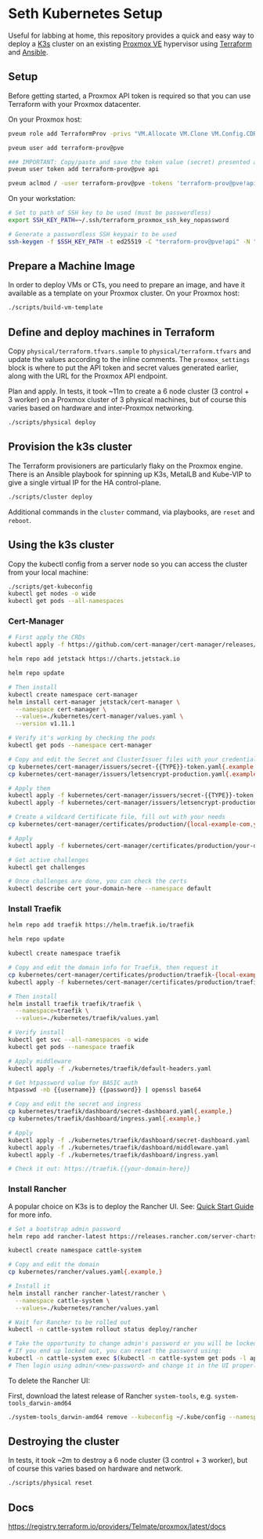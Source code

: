 # Seth Kubernetes Setup

Useful for labbing at home, this repository provides a quick and easy way to deploy a [K3s](https://k3s.io/) cluster on an existing [Proxmox VE](https://www.proxmox.com/en/proxmox-ve) hypervisor using [Terraform](https://www.terraform.io/) and [Ansible](https://www.ansible.com/).

## Setup

Before getting started, a Proxmox API token is required so that you can use Terraform with your Proxmox datacenter.

On your Proxmox host:

```sh
pveum role add TerraformProv -privs "VM.Allocate VM.Clone VM.Config.CDROM VM.Config.CPU VM.Config.Cloudinit VM.Config.Disk VM.Config.HWType VM.Config.Memory VM.Config.Network VM.Config.Options VM.Monitor VM.Audit VM.PowerMgmt Datastore.AllocateSpace Datastore.Audit"

pveum user add terraform-prov@pve

### IMPORTANT: Copy/paste and save the token value (secret) presented after running the command below. You are only shown it once and need to set it later as in terraform.tfvars
pveum user token add terraform-prov@pve api

pveum aclmod / -user terraform-prov@pve -tokens 'terraform-prov@pve!api' -role TerraformProv
```

On your workstation:

```sh
# Set to path of SSH key to be used (must be passwordless)
export SSH_KEY_PATH=~/.ssh/terraform_proxmox_ssh_key_nopassword

# Generate a passwordless SSH keypair to be used
ssh-keygen -f $SSH_KEY_PATH -t ed25519 -C "terraform-prov@pve!api" -N "" -q
```

## Prepare a Machine Image

In order to deploy VMs or CTs, you need to prepare an image, and have it available as a template on your Proxmox cluster. On your Proxmox host:

```sh
./scripts/build-vm-template
```

## Define and deploy machines in Terraform

Copy `physical/terraform.tfvars.sample` to `physical/terraform.tfvars` and update the values according to the inline comments. The `proxmox_settings` block is where to put the API token and secret values generated earlier, along with the URL for the Proxmox API endpoint.

Plan and apply. In tests, it took ~11m to create a 6 node cluster (3 control + 3 worker) on a Proxmox cluster of 3 physical machines, but of course this varies based on hardware and inter-Proxmox networking.

```sh
./scripts/physical deploy
```

## Provision the k3s cluster

The Terraform provisioners are particularly flaky on the Proxmox engine. There is an Ansible playbook for spinning up K3s, MetalLB and Kube-VIP to give a single virtual IP for the HA control-plane.

```sh
./scripts/cluster deploy
```

Additional commands in the `cluster` command, via playbooks, are `reset` and `reboot`.

## Using the k3s cluster

Copy the kubectl config from a server node so you can access the cluster from your local machine:

```sh
./scripts/get-kubeconfig
kubectl get nodes -o wide
kubectl get pods --all-namespaces
```

### Cert-Manager

```sh
# First apply the CRDs
kubectl apply -f https://github.com/cert-manager/cert-manager/releases/download/v1.11.1/cert-manager.crds.yaml

helm repo add jetstack https://charts.jetstack.io

helm repo update

# Then install
kubectl create namespace cert-manager
helm install cert-manager jetstack/cert-manager \
  --namespace cert-manager \
  --values=./kubernetes/cert-manager/values.yaml \
  --version v1.11.1

# Verify it's working by checking the pods
kubectl get pods --namespace cert-manager

# Copy and edit the Secret and ClusterIssuer files with your credentials
cp kubernetes/cert-manager/issuers/secret-{{TYPE}}-token.yaml{.example,}
cp kubernetes/cert-manager/issuers/letsencrypt-production.yaml{.example,}

# Apply them
kubectl apply -f kubernetes/cert-manager/issuers/secret-{{TYPE}}-token.yaml
kubectl apply -f kubernetes/cert-manager/issuers/letsencrypt-production.yaml

# Create a wildcard Certificate file, fill out with your needs
cp kubernetes/cert-manager/certificates/production/{local-example-com,your-domain-here}.yaml

# Apply
kubectl apply -f kubernetes/cert-manager/certificates/production/your-domain-here.yaml

# Get active challenges
kubectl get challenges

# Once challenges are done, you can check the certs
kubectl describe cert your-domain-here --namespace default
```

### Install Traefik

```sh
helm repo add traefik https://helm.traefik.io/traefik

helm repo update

kubectl create namespace traefik

# Copy and edit the domain info for Traefik, then request it
cp kubernetes/cert-manager/certificates/production/traefik-{local-example-com,your-domain-here}.yaml
kubectl apply -f kubernetes/cert-manager/certificates/production/traefik-{{your-domain-here}}.yaml

# Then install
helm install traefik traefik/traefik \
  --namespace=traefik \
  --values=./kubernetes/traefik/values.yaml

# Verify install
kubectl get svc --all-namespaces -o wide
kubectl get pods --namespace traefik

# Apply middleware
kubectl apply -f ./kubernetes/traefik/default-headers.yaml

# Get htpassword value for BASIC auth
htpasswd -nb {{username}} {{password}} | openssl base64

# Copy and edit the secret and ingress
cp kubernetes/traefik/dashboard/secret-dashboard.yaml{.example,}
cp kubernetes/traefik/dashboard/ingress.yaml{.example,}

# Apply
kubectl apply -f ./kubernetes/traefik/dashboard/secret-dashboard.yaml
kubectl apply -f ./kubernetes/traefik/dashboard/middleware.yaml
kubectl apply -f ./kubernetes/traefik/dashboard/ingress.yaml

# Check it out: https://traefik.{{your-domain-here}}
```

### Install Rancher

A popular choice on K3s is to deploy the Rancher UI. See: [Quick Start Guide](https://rancher.com/docs/rancher/v2.6/en/quick-start-guide/deployment/quickstart-manual-setup/) for more info.

```sh
# Set a bootstrap admin password
helm repo add rancher-latest https://releases.rancher.com/server-charts/latest

kubectl create namespace cattle-system

# Copy and edit the domain
cp kubernetes/rancher/values.yaml{.example,}

# Install it
helm install rancher rancher-latest/rancher \
  --namespace cattle-system \
  --values=./kubernetes/rancher/values.yaml

# Wait for Rancher to be rolled out
kubectl -n cattle-system rollout status deploy/rancher

# Take the opportunity to change admin's password or you will be locked out...
# If you end up locked out, you can reset the password using:
kubectl -n cattle-system exec $(kubectl -n cattle-system get pods -l app=rancher | grep '1/1' | head -1 | awk '{ print $1 }') -- reset-password
# Then login using admin/<new-password> and change it in the UI properly.
```

To delete the Rancher UI:

First, download the latest release of Rancher `system-tools`, e.g. `system-tools_darwin-amd64`

```sh
./system-tools_darwin-amd64 remove --kubeconfig ~/.kube/config --namespace cattle-system
```


## Destroying the cluster

In tests, it took ~2m to destroy a 6 node cluster (3 control + 3 worker), but of course this varies based on hardware and network.

```sh
./scripts/physical reset
```

## Docs

https://registry.terraform.io/providers/Telmate/proxmox/latest/docs
